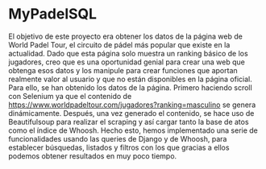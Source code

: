 # MyPadelSQL
El objetivo de este proyecto era obtener los datos de la página web de World Padel
Tour, el circuito de pádel más popular que existe en la actualidad. Dado que esta
página solo muestra un ranking básico de los jugadores, creo que es una
oportunidad genial para crear una web que obtenga esos datos y los manipule para
crear funciones que aportan realmente valor al usuario y que no están disponibles
en la página oficial. Para ello, se han obtenido los datos de la página. Primero
haciendo scroll con Selenium ya que el contenido de https://www.worldpadeltour.com/jugadores?ranking=masculino se genera
dinámicamente. Después, una vez generado el contenido, se hace uso de
Beautifulsoup para realizar el scraping y así cargar tanto la base de atos como el
índice de Whoosh. Hecho esto, hemos implementado una serie de funcionalidades
usando las queries de Django y de Whoosh, para establecer búsquedas, listados y
filtros con los que gracias a ellos podemos obtener resultados en muy poco tiempo.
